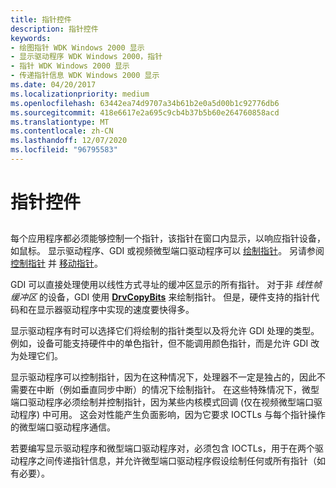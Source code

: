 ```yaml
---
title: 指针控件
description: 指针控件
keywords:
- 绘图指针 WDK Windows 2000 显示
- 显示驱动程序 WDK Windows 2000，指针
- 指针 WDK Windows 2000 显示
- 传递指针信息 WDK Windows 2000 显示
ms.date: 04/20/2017
ms.localizationpriority: medium
ms.openlocfilehash: 63442ea74d9707a34b61b2e0a5d00b1c92776db6
ms.sourcegitcommit: 418e6617e2a695c9cb4b37b5b60e264760858acd
ms.translationtype: MT
ms.contentlocale: zh-CN
ms.lasthandoff: 12/07/2020
ms.locfileid: "96795583"
---
```

# <a name="pointer-control"></a>指针控件


## <span id="ddk_pointer_control_gg"></span><span id="DDK_POINTER_CONTROL_GG"></span>


每个应用程序都必须能够控制一个指针，该指针在窗口内显示，以响应指针设备，如鼠标。 显示驱动程序、GDI 或视频微型端口驱动程序可以 [绘制指针](pointer-drawing.md)。 另请参阅 [控制指针](controlling-the-pointer--drvsetpointershape.md) 并 [移动指针](moving-the-pointer--drvmovepointer.md)。

GDI 可以直接处理使用以线性方式寻址的缓冲区显示的所有指针。 对于非 *线性帧缓冲区* 的设备，GDI 使用 [**DrvCopyBits**](/windows/win32/api/winddi/nf-winddi-drvcopybits) 来绘制指针。 但是，硬件支持的指针代码和在显示器驱动程序中实现的速度要快得多。

显示驱动程序有时可以选择它们将绘制的指针类型以及将允许 GDI 处理的类型。 例如，设备可能支持硬件中的单色指针，但不能调用颜色指针，而是允许 GDI 改为处理它们。

显示驱动程序可以控制指针，因为在这种情况下，处理器不一定是独占的，因此不需要在中断（例如垂直同步中断）的情况下绘制指针。 在这些特殊情况下，微型端口驱动程序必须绘制并控制指针，因为某些内核模式回调 (仅在视频微型端口驱动程序) 中可用。 这会对性能产生负面影响，因为它要求 IOCTLs 与每个指针操作的微型端口驱动程序通信。

若要编写显示驱动程序和微型端口驱动程序对，必须包含 IOCTLs，用于在两个驱动程序之间传递指针信息，并允许微型端口驱动程序假设绘制任何或所有指针（如有必要）。

 

